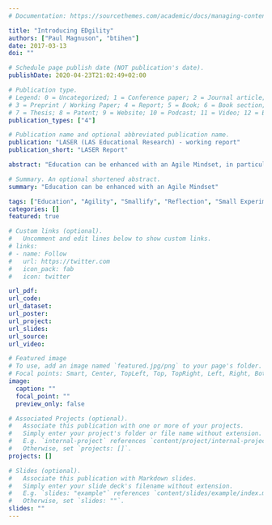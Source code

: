 ```yaml
---
# Documentation: https://sourcethemes.com/academic/docs/managing-content/

title: "Introducing EDgility"
authors: ["Paul Magnuson", "btihen"]
date: 2017-03-13
doi: ""

# Schedule page publish date (NOT publication's date).
publishDate: 2020-04-23T21:02:49+02:00

# Publication type.
# Legend: 0 = Uncategorized; 1 = Conference paper; 2 = Journal article;
# 3 = Preprint / Working Paper; 4 = Report; 5 = Book; 6 = Book section;
# 7 = Thesis; 8 = Patent; 9 = Website; 10 = Podcast; 11 = Video; 12 = Blog
publication_types: ["4"]

# Publication name and optional abbreviated publication name.
publication: "LASER (LAS Educational Research) - working report"
publication_short: "LASER Report"

abstract: "Education can be enhanced with an Agile Mindset, in particular, the willingness to: break large tasks into small tasks, experiment and explore, take small risks, reflect and improve.  The focus is education, agility can be helpful."

# Summary. An optional shortened abstract.
summary: "Education can be enhanced with an Agile Mindset"

tags: ["Education", "Agility", "Smallify", "Reflection", "Small Experiments"]
categories: []
featured: true

# Custom links (optional).
#   Uncomment and edit lines below to show custom links.
# links:
# - name: Follow
#   url: https://twitter.com
#   icon_pack: fab
#   icon: twitter

url_pdf:
url_code:
url_dataset:
url_poster:
url_project:
url_slides:
url_source:
url_video:

# Featured image
# To use, add an image named `featured.jpg/png` to your page's folder. 
# Focal points: Smart, Center, TopLeft, Top, TopRight, Left, Right, BottomLeft, Bottom, BottomRight.
image:
  caption: ""
  focal_point: ""
  preview_only: false

# Associated Projects (optional).
#   Associate this publication with one or more of your projects.
#   Simply enter your project's folder or file name without extension.
#   E.g. `internal-project` references `content/project/internal-project/index.md`.
#   Otherwise, set `projects: []`.
projects: []

# Slides (optional).
#   Associate this publication with Markdown slides.
#   Simply enter your slide deck's filename without extension.
#   E.g. `slides: "example"` references `content/slides/example/index.md`.
#   Otherwise, set `slides: ""`.
slides: ""
---
```

